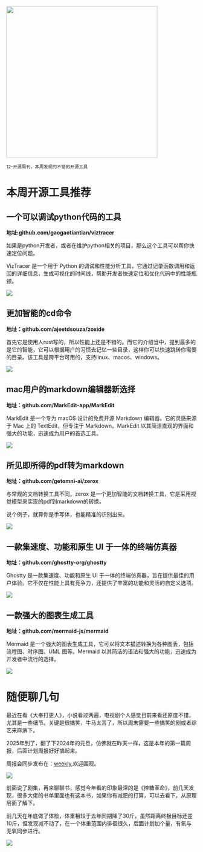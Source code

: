 <img src="/assets/12/12-01.png" width="400" />


<small>12-开源周刊，本周发现的不错的开源工具</small>

# 本周开源工具推荐

## 一个可以调试python代码的工具

**地址:github.com/gaogaotiantian/viztracer**

如果是python开发者，或者在维护python相关的项目，那么这个工具可以帮你快速定位问题。

VizTracer 是一个用于 Python 的调试和性能分析工具，它通过记录函数调用和返回的详细信息，生成可视化的时间线，帮助开发者快速定位和优化代码中的性能瓶颈。

![](../../../public/assets/12/241230-viztracer.png)

## 更加智能的cd命令

**地址：github.com/ajeetdsouza/zoxide**

首先它是使用人rust写的，所以性能上还是不错的。而它的介绍当中，提到最多的是它的智能，它可以根据用户的习惯去记忆一些目录，这样你可以快速跳转你需要的目录。该工具是跨平台可用的，支持linux、macos、windows。

![](../../../public/assets/12/241231-zoxide.png) 

## mac用户的markdown编辑器新选择

**地址：github.com/MarkEdit-app/MarkEdit**

MarkEdit 是一个专为 macOS 设计的免费开源 Markdown 编辑器。它的灵感来源于 Mac 上的 TextEdit，但专注于 Markdown。MarkEdit 以其简洁直观的界面和强大的功能，迅速成为用户的首选工具。

![](../../../public/assets/12/250101-MarkEdit.png)  

## 所见即所得的pdf转为markdown

**地址：github.com/getomni-ai/zerox**

与常规的文档转换工具不同，zerox 是一个更加智能的文档转换工具，它是采用视觉模型来实现的pdf到markdown的转换。

说个例子，就算你是手写体，也能精准的识别出来。

![](../../../public/assets/12/250102-zerox.png)

## 一款集速度、功能和原生 UI 于一体的终端仿真器

**地址：github.com/ghostty-org/ghostty**

Ghostty 是一款集速度、功能和原生 UI 于一体的终端仿真器，旨在提供最佳的用户体验。它不仅在性能上具有竞争力，还提供了丰富的功能和灵活的自定义选项。

![](../../../public/assets/12/250103-ghostty.png)


## 一款强大的图表生成工具

**地址：github.com/mermaid-js/mermaid**

Mermaid 是一个强大的图表生成工具，它可以将文本描述转换为各种图表，包括流程图、时序图、UML 图等。Mermaid 以其简洁的语法和强大的功能，迅速成为开发者中流行的选择。

![](../../../public/assets/12/250105-mermaid.png)


# 随便聊几句

最近在看《大奉打更人》，小说看过两遍，电视剧个人感觉目前来看还原度不错，尤其是一些细节。关键是很搞笑，牛马太苦了，所以周末需要一些搞笑的剧或者综艺来麻痹下。

2025年到了，翻了下2024年的元旦，仿佛就在昨天一样，这是本年的第一篇周报，后面计划周报好好搞起来。

周报会同步发布在：[weekly](weekly.herotops.xyz/),欢迎围观。

![](../../../public/assets/12/12-02.png)

前面说了剧集，再来聊聊书，感觉今年看的印象最深的是《控糖革命》，前几天发现，很多大佬的书单里面也有这本书，如果你有减肥的打算，可以去看下，从原理层面了解下。

前几天在年底做了体检，体重相较于去年同期降了30斤，虽然距离终极目标还差10斤，但发现减不动了，在一个体重范围内徘徊很久，后面计划加个量，有氧与无氧同步进行。


![](../../../public/assets/12/12-03.png)
